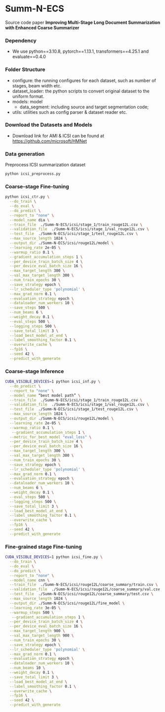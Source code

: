 # Summ-N-ECS
Source code paper **Improving Multi-Stage Long Document Summarization with Enhanced Coarse Summarizer**


### Dependency
- We use python==3.10.8, pytorch==1.13.1, transformers==4.25.1 and evaluate==0.4.0

### Folder Structure

- configure: the running configures for each dataset, such as number of stages, beam width etc.
- dataset_loader: the python scripts to convert original dataset to the uniform format.
- models: model
  - data_segment: including source and target segmentation code;
- utils: utilities such as config parser & dataset reader etc.

### Download the Datasets and Models
- Download link for AMI & ICSI can be found at https://github.com/microsoft/HMNet
 
### Data generation
Preprocess ICSI summarization dataset

```bash
python icsi_preprocess.py
```

### Coarse-stage Fine-tuning
```bash
python icsi_ctr.py \
  --do_train \
  --do_eval \
  --do_predict \
  --report_to "none" \
  --model_name dia \
  --train_file  ./Summ-N-ECS/icsi/stage_1/train_rouge12L.csv \
  --validation_file  ./Summ-N-ECS/icsi/stage_1/val_rouge12L.csv \
  --test_file  ./Summ-N-ECS/icsi/stage_1/test_rouge12L.csv \
  --max_source_length 1024 \
  --output_dir ./Summ-N-ECS/icsi/rouge12L/model \
  --learning_rate 2e-05 \
  --warmup_ratio 0.1 \
  --gradient_accumulation_steps 1 \
  --per_device_train_batch_size 4 \
  --per_device_eval_batch_size 16 \
  --max_target_length 300 \
  --val_max_target_length 300 \
  --num_train_epochs 30 \
  --save_strategy epoch \
  --lr_scheduler_type 'polynomial' \
  --max_grad_norm 0.1 \
  --evaluation_strategy epoch \
  --dataloader_num_workers 10 \
  --save_steps 500 \
  --num_beams 6 \
  --weight_decay 0.1 \
  --eval_steps 500 \
  --logging_steps 500 \
  --save_total_limit 3 \
  --load_best_model_at_end \
  --label_smoothing_factor 0.1 \
  --overwrite_cache \
  --fp16 \
  --seed 42 \
  --predict_with_generate 
```

### Coarse-stage Inference
```bash
CUDA_VISIBLE_DEVICES=1 python icsi_inf.py \
  --do_predict \
  --report_to "none" \
  --model_name “best model path” \
  --train_file  ./Summ-N-ECS/icsi/stage_1/train_rouge12L.csv \
  --validation_file  ./Summ-N-ECS/icsi/stage_1/val_rouge12L.csv \
  --test_file  ./Summ-N-ECS/icsi/stage_1/test_rouge12L.csv \
  --max_source_length 1024 \
  --output_dir ./Summ-N-ECS/icsi/rouge12L/model \
  --learning_rate 2e-05 \
  --warmup_ratio 0.1 \
   --gradient_accumulation_steps 1 \
  --metric_for_best_model "eval_loss" \
  --per_device_train_batch_size 4 \
  --per_device_eval_batch_size 16 \
  --max_target_length 300 \
  --val_max_target_length 300 \
  --num_train_epochs 30 \
  --save_strategy epoch \
  --lr_scheduler_type 'polynomial' \
  --max_grad_norm 0.1 \
  --evaluation_strategy epoch \
  --dataloader_num_workers 10 \
  --num_beams 6 \
  --weight_decay 0.1 \
  --eval_steps 500 \
  --logging_steps 500 \
  --save_total_limit 3 \
  --load_best_model_at_end \
  --label_smoothing_factor 0.1 \
  --overwrite_cache \
  --fp16 \
  --seed 42 \
  --predict_with_generate 
```


### Fine-grained stage Fine-tuning
```bash
CUDA_VISIBLE_DEVICES=1 python icsi_fine.py \
  --do_train \
  --do_eval \
  --do_predict \
  --report_to "none" \
  --model_name cnn \
  --train_file  ./Summ-N-ECS/icsi/rouge12L/coarse_summary/train.csv \
  --validation_file  ./Summ-N-ECS/icsi/rouge12L/coarse_summary/val.csv \
  --test_file  ./Summ-N-ECS/icsi/rouge12L/coarse_summary/test.csv \
  --max_source_length 1024 \
  --output_dir ./Summ-N-ECS/icsi/rouge12L/fine_model \
  --learning_rate 3e-05 \
  --warmup_steps 500 \
   --gradient_accumulation_steps 1 \
  --per_device_train_batch_size 4 \
  --per_device_eval_batch_size 16 \
  --max_target_length 900 \
  --val_max_target_length 900 \
  --num_train_epochs 30 \
  --save_strategy epoch \
  --lr_scheduler_type 'polynomial' \
  --max_grad_norm 0.1 \
  --evaluation_strategy epoch \
  --dataloader_num_workers 10 \
  --num_beams 10 \
  --weight_decay 0.1 \
  --save_total_limit 3 \
  --load_best_model_at_end \
  --label_smoothing_factor 0.1 \
  --overwrite_cache \
  --fp16 \
  --seed 42 \
  --predict_with_generate 
```

